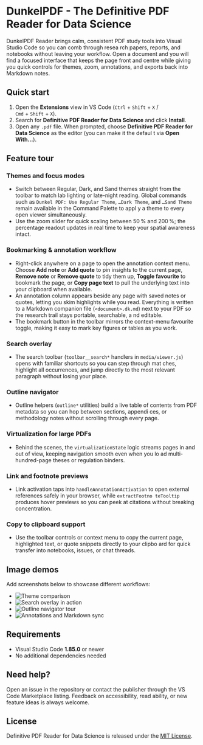 # DunkelPDF - The Definitive PDF Reader for Data Science

DunkelPDF Reader brings calm, consistent PDF study tools into Visual Studio Code so you can comb through resea
rch papers, reports, and notebooks without leaving your workflow. Open a document and you will find a focused interface that keeps
the page front and centre while giving you quick controls for themes, zoom, annotations, and exports back into Markdown notes.

## Quick start
1. Open the **Extensions** view in VS Code (`Ctrl` + `Shift` + `X` / `Cmd` + `Shift` + `X`).
2. Search for **Definitive PDF Reader for Data Science** and click **Install**.
3. Open any `.pdf` file. When prompted, choose **Definitive PDF Reader for Data Science** as the editor (you can make it the defaul
t via **Open With…**).

## Feature tour

### Themes and focus modes
- Switch between Regular, Dark, and Sand themes straight from the toolbar to match lab lighting or late-night reading. Global
  commands such as `Dunkel PDF: Use Regular Theme`, `…Dark Theme`, and `…Sand Theme` remain available in the Command Palette to appl
y a theme to every open viewer simultaneously.
- Use the zoom slider for quick scaling between 50 % and 200 %; the percentage readout updates in real time to keep your spatial
  awareness intact.

### Bookmarking & annotation workflow
- Right-click anywhere on a page to open the annotation context menu. Choose **Add note** or **Add quote** to pin insights to the
  current page, **Remove note** or **Remove quote** to tidy them up, **Toggle favourite** to bookmark the page, or **Copy page text**
  to pull the underlying text into your clipboard when available.
- An annotation column appears beside any page with saved notes or quotes, letting you skim highlights while you read. Everything
  is written to a Markdown companion file (`<document>.dk.md`) next to your PDF so the research trail stays portable, searchable, a
  nd editable.
- The bookmark button in the toolbar mirrors the context-menu favourite toggle, making it easy to mark key figures or tables as
  you work.

### Search overlay
- The search toolbar (`toolbar__search*` handlers in `media/viewer.js`) opens with familiar shortcuts so you can step through mat
  ches, highlight all occurrences, and jump directly to the most relevant paragraph without losing your place.

### Outline navigator
- Outline helpers (`outline*` utilities) build a live table of contents from PDF metadata so you can hop between sections, appendi
  ces, or methodology notes without scrolling through every page.

### Virtualization for large PDFs
- Behind the scenes, the `virtualizationState` logic streams pages in and out of view, keeping navigation smooth even when you lo
  ad multi-hundred-page theses or regulation binders.

### Link and footnote previews
- Link activation taps into `handleAnnotationActivation` to open external references safely in your browser, while `extractFootno
  teTooltip` produces hover previews so you can peek at citations without breaking concentration.

### Copy to clipboard support
- Use the toolbar controls or context menu to copy the current page, highlighted text, or quote snippets directly to your clipbo
  ard for quick transfer into notebooks, issues, or chat threads.

## Image demos
Add screenshots below to showcase different workflows:

- ![Theme comparison](assets/theme-comparison.png)
- ![Search overlay in action](assets/search-overlay.png)
- ![Outline navigator tour](assets/outline-tour.png)
- ![Annotations and Markdown sync](assets/annotations-markdown.png)

## Requirements
- Visual Studio Code **1.85.0** or newer
- No additional dependencies needed

## Need help?
Open an issue in the repository or contact the publisher through the VS Code Marketplace listing. Feedback on accessibility, read
ability, or new feature ideas is always welcome.

## License
Definitive PDF Reader for Data Science is released under the [MIT License](LICENSE).
